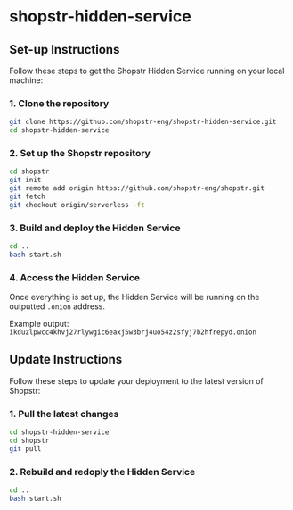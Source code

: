 # shopstr-hidden-service

## Set-up Instructions

Follow these steps to get the Shopstr Hidden Service running on your local machine:

### 1. Clone the repository

```bash
git clone https://github.com/shopstr-eng/shopstr-hidden-service.git
cd shopstr-hidden-service
```

### 2. Set up the Shopstr repository

```bash
cd shopstr
git init
git remote add origin https://github.com/shopstr-eng/shopstr.git
git fetch
git checkout origin/serverless -ft
```

### 3. Build and deploy the Hidden Service

```bash
cd ..
bash start.sh
```

### 4. Access the Hidden Service

Once everything is set up, the Hidden Service will be running on the outputted `.onion` address.

Example output: `ikduzlpwcc4khvj27rlywgic6eaxj5w3brj4uo54z2sfyj7b2hfrepyd.onion`

## Update Instructions

Follow these steps to update your deployment to the latest version of Shopstr:

### 1. Pull the latest changes

```bash
cd shopstr-hidden-service
cd shopstr
git pull
```
### 2. Rebuild and redoply the Hidden Service

```bash
cd ..
bash start.sh
```
